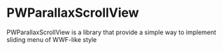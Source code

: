 PWParallaxScrollView
====================

PWParallaxScrollView is a library that provide a simple way to implement sliding menu of WWF-like style
